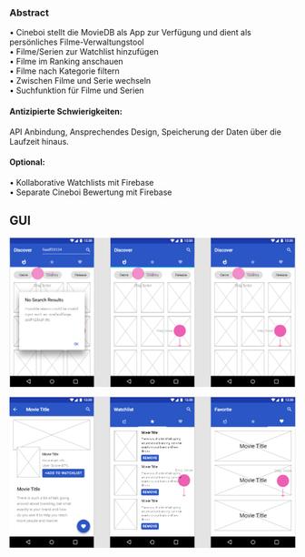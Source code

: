 ### Abstract

•	Cineboi stellt die MovieDB als App zur Verfügung und dient als persönliches Filme-Verwaltungstool<br>
•	Filme/Serien zur Watchlist hinzufügen<br>
•	Filme im Ranking anschauen<br>
•	Filme nach Kategorie filtern<br>
•	Zwischen Filme und Serie wechseln<br>
•	Suchfunktion für Filme und Serien <br>
#### Antizipierte Schwierigkeiten:<br>
API Anbindung, Ansprechendes Design, Speicherung der Daten über die Laufzeit hinaus.<br>
####  Optional:<br>
•	Kollaborative Watchlists mit Firebase<br>
•	Separate Cineboi Bewertung mit Firebase

## GUI

![cineboi photo1](Admin/Mockups/photo1.png?raw=true)

![cineboi photo2](Admin/Mockups/photo2.png?raw=true)

